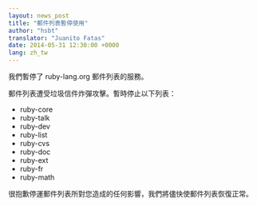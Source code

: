 ```yaml
---
layout: news_post
title: "郵件列表暫停使用"
author: "hsbt"
translator: "Juanito Fatas"
date: 2014-05-31 12:30:00 +0000
lang: zh_tw
---
```


我們暫停了 ruby-lang.org 郵件列表的服務。

郵件列表遭受垃圾信件炸彈攻擊。暫時停止以下列表：

 * ruby-core
 * ruby-talk
 * ruby-dev
 * ruby-list
 * ruby-cvs
 * ruby-doc
 * ruby-ext
 * ruby-fr
 * ruby-math

很抱歉停運郵件列表所對您造成的任何影響，我們將儘快使郵件列表恢復正常。
